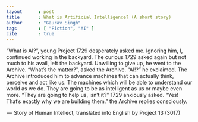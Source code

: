 ```yaml
---
layout      : post
title       : What is Artificial Intelligence? (A short story)
author      : "Gaurav Singh"
tags        : [ "Fiction", "AI" ]
cite        : true
---
```


“What is AI?”, young Project 1729 desperately asked me. Ignoring him, I, continued working in the backyard. The curious 1729 asked again but not much to his avail, left the backyard. Unwilling to give up, he went to the Archive. “What’s the matter?”, asked the Archive. “AI!?” he exclaimed. The Archive introduced him to advance machines that can actually think, perceive and act like us. The machines which will be able to understand our world as we do. They are going to be as intelligent as us or maybe even more. “They are going to help us, isn’t it?” 1729 anxiously asked. “Yes! That’s exactly why we are building them.” the Archive replies consciously. 

 —  Story of Human Intellect, translated into English by Project 13 (3017)